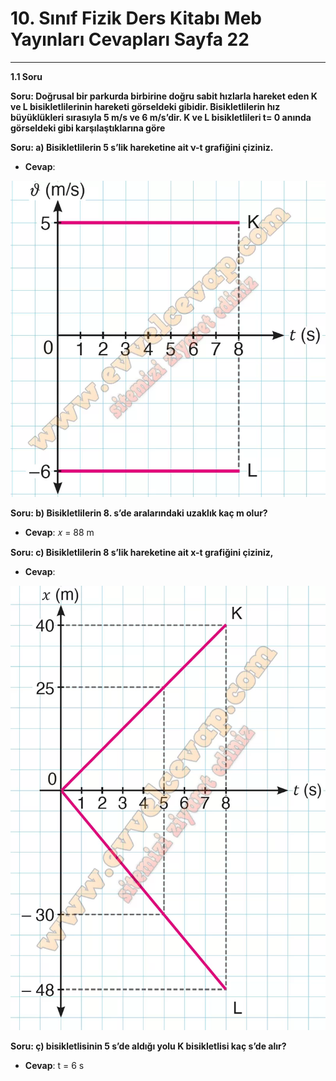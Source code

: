 # 10. Sınıf Fizik Ders Kitabı Meb Yayınları Cevapları Sayfa 22

---

**1.1 Soru**

**Soru: Doğrusal bir parkurda birbirine doğru sabit hızlarla hareket eden K ve L bisikletlilerinin hareketi görseldeki gibidir. Bisikletlilerin hız büyüklükleri sırasıyla 5 m/s ve 6 m/s’dir. K ve L bisikletlileri t= 0 anında görseldeki gibi karşılaştıklarına göre**

**Soru: a) Bisikletlilerin 5 s’lik hareketine ait ν-t grafiğini çiziniz.**

-   **Cevap**:

![Image 1](./image_1.webp)

**Soru: b) Bisikletlilerin 8. s’de aralarındaki uzaklık kaç m olur?**

-   **Cevap**: 𝑥 = 88 m

**Soru: c) Bisikletlilerin 8 s’lik hareketine ait x-t grafiğini çiziniz,**

-   **Cevap**:

![Image 2](./image_2.webp)

**Soru: ç) bisikletlisinin 5 s’de aldığı yolu K bisikletlisi kaç s’de alır?**

-   **Cevap**: t = 6 s